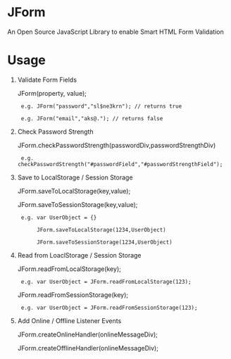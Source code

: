 JForm
=====

An Open Source JavaScript Library to enable Smart HTML Form Validation

Usage
=====

1. Validate Form Fields

	JForm(property, value);

		e.g. JForm("password","sl$ne3krn"); // returns true
	
		e.g. JForm("email","aks@."); // returns false

2. Check Password Strength

	JForm.checkPasswordStrength(passwordDiv,passwordStrengthDiv)

		e.g. checkPasswordStrength("#passwordField","#passwordStrengthField");

3. Save to LocalStorage / Session Storage

	JForm.saveToLocalStorage(key,value);
	
	JForm.saveToSessionStorage(key,value);

		e.g. var UserObject = {}

		     JForm.saveToLocalStorage(1234,UserObject)
	
		     JForm.saveToSessionStorage(1234,UserObject)

4. Read from LoaclStorage / Session Storage

	JForm.readFromLocalStorage(key);
	
		e.g. var UserObject = JForm.readFromLocalStorage(123);
	
	JForm.readFromSessionStorage(key);
	
		e.g. var UserObject = JForm.readFromSessionStorage(123);


5. Add Online / Offline Listener Events

	JForm.createOnlineHandler(onlineMessageDiv);

	JForm.createOfflineHandler(onlineMessageDiv);


